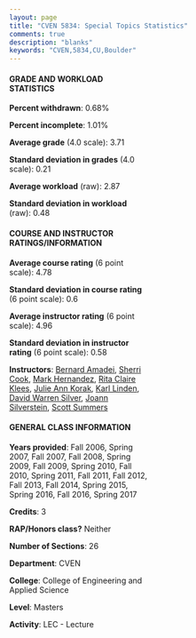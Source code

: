 ```yaml
---
layout: page
title: "CVEN 5834: Special Topics Statistics"
comments: true
description: "blanks"
keywords: "CVEN,5834,CU,Boulder"
---
```

<head>
<script src="https://ajax.googleapis.com/ajax/libs/jquery/2.1.3/jquery.min.js"></script>
<script src="https://dl.dropboxusercontent.com/s/pc42nxpaw1ea4o9/highcharts.js?dl=0"></script>
<!-- <script src="../assets/js/highcharts.js"></script> -->
<style type="text/css">@font-face {
	font-family: "Bebas Neue";
	src: url(https://www.filehosting.org/file/details/544349/BebasNeue Regular.otf) format("opentype");
	}
	h1.Bebas { 
		font-family: "Bebas Neue", Verdana, Tahoma;
	}
</style>
</head>
<body>
	<div id="container" style="float: right; width: 45%; height: 88%; margin-left: 2.5%; margin-right: 2.5%;"></div>
	<script language="JavaScript">
		$(document).ready(function() {
		var chart = {type: 'column'};
		var title = {text: 'Grade Distribution'};
		var xAxis = {categories: ['A','B','C','D','F'],crosshair: true};
		var yAxis = {min: 0,title: {text: 'Percentage'}};
		var tooltip = {headerFormat: '<center><b><span style="font-size:20px">{point.key}</span></b></center>',
		               pointFormat: '<td style="padding:0"><b>{point.y:.1f}%</b></td>',
		               footerFormat: '</table>',shared: true,useHTML: true};
		var plotOptions = {column: {pointPadding: 0.0,borderWidth: 0}};  
		var credits = {enabled: false};var series= [{name: 'Percent',data: [76.9,20.4,2.2,0.2,0.3,]}];
		var json = {};
		json.chart = chart;
		json.title = title;
		json.tooltip = tooltip;
		json.xAxis = xAxis;
		json.yAxis = yAxis;  
		json.series = series;
		json.plotOptions = plotOptions;  
		json.credits = credits;
		$('#container').highcharts(json);
	});
	</script>
</body>
			   
#### GRADE AND WORKLOAD STATISTICS

**Percent withdrawn**: 0.68%

**Percent incomplete**: 1.01%

**Average grade** (4.0 scale): 3.71

**Standard deviation in grades** (4.0 scale): 0.21

**Average workload** (raw): 2.87

**Standard deviation in workload** (raw): 0.48

#### COURSE AND INSTRUCTOR RATINGS/INFORMATION

**Average course rating** (6 point scale): 4.78

**Standard deviation in course rating** (6 point scale): 0.6

**Average instructor rating** (6 point scale): 4.96

**Standard deviation in instructor rating** (6 point scale): 0.58

**Instructors**: <a href='../../instructors/Bernard_Amadei'>Bernard Amadei</a>, <a href='../../instructors/Sherri_Cook'>Sherri Cook</a>, <a href='../../instructors/Mark_Hernandez'>Mark Hernandez</a>, <a href='../../instructors/Rita_Claire_Klees'>Rita Claire Klees</a>, <a href='../../instructors/Julie_Ann_Korak'>Julie Ann Korak</a>, <a href='../../instructors/Karl_Linden'>Karl Linden</a>, <a href='../../instructors/David_Warren_Silver'>David Warren Silver</a>, <a href='../../instructors/Joann_Silverstein'>Joann Silverstein</a>, <a href='../../instructors/Scott_Summers'>Scott Summers</a>

#### GENERAL CLASS INFORMATION

**Years provided**: Fall 2006, Spring 2007, Fall 2007, Fall 2008, Spring 2009, Fall 2009, Spring 2010, Fall 2010, Spring 2011, Fall 2011, Fall 2012, Fall 2013, Fall 2014, Spring 2015, Spring 2016, Fall 2016, Spring 2017

**Credits**: 3

**RAP/Honors class?** Neither

**Number of Sections**: 26

**Department**: CVEN

**College**: College of Engineering and Applied Science

**Level**: Masters

**Activity**: LEC - Lecture
